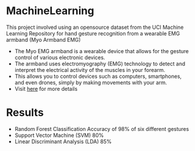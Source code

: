 # MachineLearning
This project involved using an opensource dataset from the UCI Machine Learning Repository for hand gesture recognition from a wearable EMG armband (Myo Armband EMG)
* The Myo EMG armband is a wearable device that allows for the gesture control of various electronic devices.
* The armband uses electromyography (EMG) technology to detect and interpret the electrical activity of the muscles in your forearm.
* This allows you to control devices such as computers, smartphones, and even drones, simply by making movements with your arm.
* Visit [here]([url](https://archive.ics.uci.edu/dataset/481/emg+data+for+gestures)https://archive.ics.uci.edu/dataset/481/emg+data+for+gestures) for more details

# Results
* Random Forest Classification Accuracy of 98% of six different gestures
* Support Vector Machine (SVM) 80%
* Linear Discriminant Analysis (LDA) 85%
